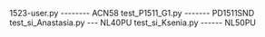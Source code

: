 1523-user.py    -------- ACN58
test_P1511_G1.py ------- PD1511SND
test_si_Anastasia.py --- NL40PU
test_si_Ksenia.py ------ NL50PU
